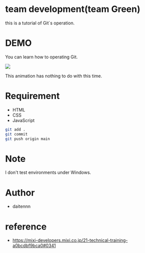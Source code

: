 # team development(team Green)
 
this is a tutorial of Git`s operation.
 
# DEMO
 
You can learn how to operating Git.
 
![](https://cpp-learning.com/wp-content/uploads/2019/05/pyxel-190505-161951.gif)
 
This animation has nothing to do with this time.
 
# Requirement
 
* HTML
* CSS
* JavaScript


 
```bash
git add .
git commit
git push origin main
```
 
# Note
 
I don't test environments under Windows.
 
# Author
 
* daitennn
 
# reference

* https://mixi-developers.mixi.co.jp/21-technical-training-a0bcdbf9bca0#0341
